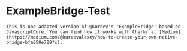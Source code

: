 # ExampleBridge-Test
    This is one adapted version of @Kureev's 'ExampleBridge' based on JavascriptCore. You can find how it works with Charkr at [Medium](https://medium.com/@kureevalexey/how-to-create-your-own-native-bridge-bfa050e708fc).

